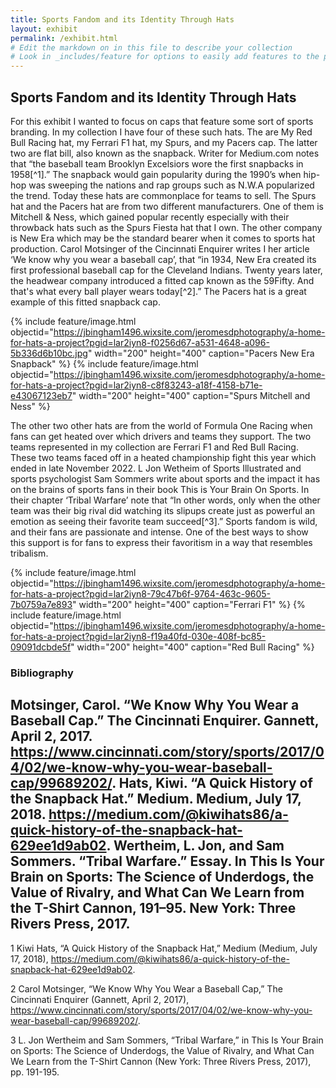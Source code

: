 ```yaml
---
title: Sports Fandom and its Identity Through Hats
layout: exhibit
permalink: /exhibit.html
# Edit the markdown on in this file to describe your collection
# Look in _includes/feature for options to easily add features to the page
---
```

## Sports Fandom and its Identity Through Hats

For this exhibit I wanted to focus on caps that feature some sort of sports branding. 
  In my collection I have four of these such hats. The are My Red Bull Racing hat, my Ferrari F1 hat, my Spurs, and my Pacers cap. The latter two are flat bill, also known as the snapback. Writer for Medium.com notes that “the baseball team Brooklyn Excelsiors wore the first snapbacks in 1958[^1].” The snapback would gain popularity during the 1990’s when hip-hop was sweeping the nations and rap groups such as N.W.A popularized the trend. Today these hats are commonplace for teams to sell. The Spurs hat and the Pacers hat are from two different manufacturers. One of them is Mitchell & Ness, which gained popular recently especially with their throwback hats such as the Spurs Fiesta hat that I own.  The other company is New Era which may be the standard bearer when it comes to sports hat production. Carol Motsinger of the Cincinnati Enquirer writes I her article ‘We know why you wear a baseball cap’, that “in 1934, New Era created its first professional baseball cap for the Cleveland Indians. Twenty years later, the headwear company introduced a fitted cap known as the 59Fifty. And that's what every ball player wears today[^2].” The Pacers hat is a great example of this fitted snapback cap.
  
  {% include feature/image.html objectid="https://jbingham1496.wixsite.com/jeromesdphotography/a-home-for-hats-a-project?pgid=lar2iyn8-f0256d67-a531-4648-a096-5b336d6b10bc.jpg" width="200" height="400" caption="Pacers New Era Snapback" %}
{% include feature/image.html objectid="https://jbingham1496.wixsite.com/jeromesdphotography/a-home-for-hats-a-project?pgid=lar2iyn8-c8f83243-a18f-4158-b71e-e43067123eb7" width="200" height="400" caption="Spurs Mitchell and Ness" %}
  
  The other two other hats are from the world of Formula One Racing when fans can get heated over which drivers and teams they support. The two teams represented in my collection are Ferrari F1 and Red Bull Racing. These two teams faced off in a heated championship fight this year which ended in late November 2022. L Jon Wetheim of Sports Illustrated and sports psychologist Sam Sommers write about sports and the impact it has on the brains of sports fans in their book This is Your Brain On Sports. In their chapter ‘Tribal Warfare’ note that “In other words, only when the other team was their big rival did watching its slipups create just as powerful an emotion as seeing their favorite team succeed[^3].” Sports fandom is wild, and their fans are passionate and intense. One of the best ways to show this support is for fans to express their favoritism in a way that resembles tribalism. 


{% include feature/image.html objectid="https://jbingham1496.wixsite.com/jeromesdphotography/a-home-for-hats-a-project?pgid=lar2iyn8-79c47b6f-9764-463c-9605-7b0759a7e893" width="200" height="400" caption="Ferrari F1" %}
{% include feature/image.html objectid="https://jbingham1496.wixsite.com/jeromesdphotography/a-home-for-hats-a-project?pgid=lar2iyn8-f19a40fd-030e-408f-bc85-09091dcbde5f" width="200" height="400" caption="Red Bull Racing" %}

### Bibliography
Motsinger, Carol. “We Know Why You Wear a Baseball Cap.” The Cincinnati Enquirer.
Gannett, April 2, 2017. https://www.cincinnati.com/story/sports/2017/04/02/we-know-why-you-wear-baseball-cap/99689202/. 
Hats, Kiwi. “A Quick History of the Snapback Hat.” Medium. Medium, July 17, 2018. https://medium.com/@kiwihats86/a-quick-history-of-the-snapback-hat-629ee1d9ab02. 
Wertheim, L. Jon, and Sam Sommers. “Tribal Warfare.” Essay. In This Is Your Brain on Sports: The Science of Underdogs, the Value of Rivalry, and What Can We Learn from the T-Shirt Cannon, 191–95. New York: Three Rivers Press, 2017. 
--------------------------------------------------------------------------------------------------

1 Kiwi Hats, “A Quick History of the Snapback Hat,” Medium (Medium, July 17, 2018), https://medium.com/@kiwihats86/a-quick-history-of-the-snapback-hat-629ee1d9ab02.

2 Carol Motsinger, “We Know Why You Wear a Baseball Cap,” The Cincinnati Enquirer (Gannett, April 2, 2017), https://www.cincinnati.com/story/sports/2017/04/02/we-know-why-you-wear-baseball-cap/99689202/.

3 L. Jon Wertheim and Sam Sommers, “Tribal Warfare,” in This Is Your Brain on Sports: The Science of Underdogs, the Value of Rivalry, and What Can We Learn from the T-Shirt Cannon (New York: Three Rivers Press, 2017), pp. 191-195.
